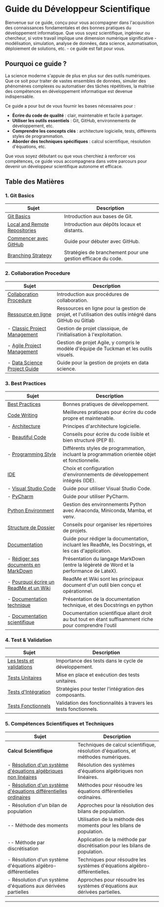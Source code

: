 # Guide du Développeur Scientifique

Bienvenue sur ce guide, conçu pour vous accompagner dans l'acquisition des connaissances fondamentales et des bonnes pratiques du développement informatique. Que vous soyez scientifique, ingénieur ou chercheur, si votre travail implique une dimension numérique significative - modélisation, simulation, analyse de données, data science, automatisation, déploiement de solutions, etc. - ce guide est fait pour vous.

## Pourquoi ce guide ?

La science moderne s'appuie de plus en plus sur des outils numériques. Que ce soit pour traiter de vastes ensembles de données, simuler des phénomènes complexes ou automatiser des tâches répétitives, la maîtrise des compétences en développement informatique est devenue indispensable.

Ce guide a pour but de vous fournir les bases nécessaires pour :

* **Écrire du code de qualité** : clair, maintenable et facile à partager.
* **Utiliser les outils essentiels** : Git, GitHub, environnements de développement, etc.
* **Comprendre les concepts clés** : architecture logicielle, tests, différents styles de programmation.
* **Aborder des techniques spécifiques** : calcul scientifique, résolution d'équations, etc.

Que vous soyez débutant ou que vous cherchiez à renforcer vos compétences, ce guide vous accompagnera dans votre parcours pour devenir un développeur scientifique autonome et efficace.

## Table des Matières

### 1. Git Basics

| **Sujet** | **Description** |
|-----------|-----------------|
| [Git Basics](1-git_basics/1-git_basics.md) | Introduction aux bases de Git. |
| [Local and Remote Repositories](1-git_basics/2-local_remote_repositories.md) | Introduction aux dépôts locaux et distants. |
| [Commencer avec GitHub](1-git_basics/3-getting_started_with_github.md) | Guide pour débuter avec GitHub. |
| [Branching Strategy](1-git_basics/4-branching_strategy.md) | Stratégies de branchement pour une gestion efficace du code. |

### 2. Collaboration Procedure

| **Sujet** | **Description** |
|-----------|-----------------|
| [Collaboration Procedure](2-collaboration_procedure/collab_procedure.md) | Introduction aux procédures de collaboration. |
| [Ressource en ligne](2-collaboration_procedure/project_management.md) | Ressources en ligne pour la gestion de projet, et l'utilisation des outils intégré dans GitHub ou Gitlab |
| - [Classic Project Management](2-collaboration_procedure/project_management/A-Classic_Project_Management.md) | Gestion de projet classique, de l'initialisation à l'exploitation. |
| - [Agile Project Management](2-collaboration_procedure/project_management/B-Agile_Project_Management.md) | Gestion de projet Agile, y compris le modèle d'équipe de Tuckman et les outils visuels. |
| - [Data Science Project Guide](2-collaboration_procedure/project_management/C-Data_Science_Project_Guide.md) | Guide pour la gestion de projets en data science. |

### 3. Best Practices

| **Sujet** | **Description** |
|-----------|-----------------|
| [Best Practices](3-bests_practices/code_writing.md) | Bonnes pratiques de développement. |
| [Code Writing](3-bests_practices/code_writing.md) | Meilleures pratiques pour écrire du code propre et maintenable. |
| - [Architecture](3-bests_practices/code_writing/architecture.md) | Principes d'architecture logicielle. |
| - [Beautiful Code](3-bests_practices/code_writing/beautiful_code_pep8.md) | Conseils pour écrire du code lisible et bien structuré (PEP 8). |
| - [Programming Style](3-bests_practices/code_writing/programming_style.md) | Différents styles de programmation, incluant la programmation orientée objet et fonctionnelle. |
| [IDE](3-bests_practices/IDE.md) | Choix et configuration d'environnements de développement intégrés (IDE). |
| - [Visual Studio Code](3-bests_practices/IDE/visual_studio_code.md) | Guide pour utiliser Visual Studio Code. |
| - [PyCharm](3-bests_practices/IDE/pycharm.md) | Guide pour utiliser PyCharm. |
| [Python Environment](3-bests_practices/python_environment.md) | Gestion des environnements Python avec Anaconda, Miniconda, Mamba, et venv. |
| [Structure de Dossier](3-bests_practices/repository_structure/project_arborescence.md) | Conseils pour organiser les répertoires de projets. |
| [Documentation](3-bests_practices/documentation/why_read_me_why_wiki.md) | Guide pour rédiger la documentation, incluant les ReadMe, les Docstrings, et les cas d'application. |
| - [Rédiger ses documents en MarkDown](3-bests_practices/documentation/markdown.md) | Présentation du langage MarkDown (entre la légèreté de Word et la performance de LateX). |
| - [Pourquoi écrire un ReadMe et un Wiki](3-bests_practices/documentation/why_read_me_why_wiki.md) | ReadMe et Wiki sont les principaux document d'un outil bien conçu et opérationnel. |
| - [Documentation technique](3-bests_practices/documentation/technical_doc_code.md) | Présentation de la documentation technique, et des Docstrings en python |
| - [Documentation scientifique](3-bests_practices/documentation/markdown.md) | Documentation scientifique allant droit au but tout en étant suffisamment riche pour comprendre l'outil |

### 4. Test & Validation

| **Sujet** | **Description** |
|-----------|-----------------|
| [Les tests et validations](4-test_validation/test_valid.md) | Importance des tests dans le cycle de développement. |
| [Tests Unitaires](4-test_validation/test_unitaire.md) | Mise en place et exécution des tests unitaires. |
| [Tests d'Intégration](4-test_validation/test_integration.md) | Stratégies pour tester l'intégration des composants. |
| [Tests Fonctionnels](4-test_validation/test_fonctionnels.md) | Validation des fonctionnalités à travers les tests fonctionnels. |

### 5. Compétences Scientifiques et Techniques

| **Sujet** | **Description** |
|-----------|-----------------|
| **Calcul Scientifique** | Techniques de calcul scientifique, résolution d'équations, et méthodes numériques. |
| - [Résolution d'un système d'équations algébriques non linéaires](5-scientific_technical_skills/NLAE_resolution.md) | Résolution des systèmes d'équations algébriques non linéaires. |
| - [Résolution d'un système d'équations différentielles ordinaires](5-scientific_technical_skills/ODE_resolution.md) | Méthodes pour résoudre les équations différentielles ordinaires. |
| - Résolution d'un bilan de population | Approches pour la résolution des bilans de population. |
| -- Méthode des moments | Utilisation de la méthode des moments pour les bilans de population. |
| -- Méthode par discrétisation | Application de la méthode par discrétisation pour les bilans de population. |
| - Résolution d'un système d'équations algébro-différentielles | Techniques pour résoudre les systèmes d'équations algébro-différentielles. |
| - Résolution d'un système d'équations aux dérivées partielles | Approches pour résoudre les systèmes d'équations aux dérivées partielles. |

---
